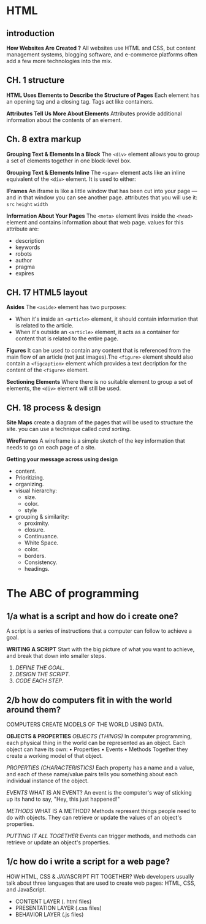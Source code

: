 # HTML
## introduction
**How Websites Are Created ?**
All websites use HTML and CSS, but content management systems, blogging software, and e-commerce platforms often add a few more technologies into the mix.


## CH. 1 structure
**HTML Uses Elements to Describe the Structure of Pages**
Each element has an opening tag and a closing tag.
Tags act like containers. 

**Attributes Tell Us More About Elements**
Attributes provide additional information about the contents of an element. 
  

## Ch. 8 extra markup
**Grouping Text & Elements In a Block**
The `<div>` element allows you to group a set of elements together
in one block-level box.

**Grouping Text & Elements Inline**
The `<span>` element acts like an inline equivalent of the `<div>`
element. It is used to either:

**IFrames**
An iframe is like a little window that has been cut into your page — and in that window you can see another page. attributes that you will use it: `src` `height` `width`

**Information About Your Pages**
The `<meta>` element lives inside the `<head>` element and contains information about that web page. 
values for this attribute are:
- description
- keywords
- robots
- author
- pragma
- expires


## CH. 17 HTML5 layout
**Asides**
The `<aside>` element has two purposes:
- When it's inside an `<article>` element, it should contain information that is related to the article.
- When it's  outside an `<article>` element, it acts as a container for content that is related to the entire page.

**Figures**
It can be used to contain any content that is referenced from the main flow of an article (not just images).The `<figure>` element should also contain a `<figcaption>` element which provides a text decription for the content of the `<figure>` element.

**Sectioning Elements**
Where there is no suitable element to group a set of elements, the `<div>` element will still be used.


## CH. 18 process & design
**Site Maps**
create a diagram of the pages that will be used to structure the site.  you can use a technique called _card sorting_.

**WireFrames**
A wireframe is a simple sketch of the key information that needs to go on each page of a site. 

**Getting your message across using design**
- content.
- Prioritizing.
- organizing.
- visual hierarchy:
   - size.
   - color. 
   - style
- grouping & similarity:
   - proximity.
   - closure.
   - Continuance.
   - White Space.
   - color.
   - borders.
   - Consistency.
   - headings.

# The ABC of programming 

## 1/a what is a script and how do i create one?
A script is a series of instructions that a computer can follow to achieve a goal.

**WRITING A SCRIPT**
Start with the big picture of what you want to achieve, and break that down into smaller steps.
1. _DEFINE THE GOAL_.
2. _DESIGN THE SCRIPT_.
3. _CODE EACH STEP_.

## 2/b how do computers fit in with the world around them?
COMPUTERS CREATE MODELS OF THE WORLD USING DATA.

**OBJECTS & PROPERTIES**
_OBJECTS (THINGS)_
In computer programming, each physical thing in the world can be represented as an object.
Each object can have its own:
• Properties
• Events
• Methods
Together they create a working model of that object.

_PROPERTIES (CHARACTERISTICS)_
Each property has a name and a value, and each of these name/value pairs tells you something about each individual instance of the object.

_EVENTS_
WHAT IS AN EVENT?
An event is the computer's way of sticking up its hand to say, "Hey, this just happened!"

_METHODS_
WHAT IS A METHOD?
Methods represent things people need to do with objects. They can
retrieve or update the values of an object's properties.

_PUTTING IT ALL TOGETHER_
Events can trigger methods, and methods can retrieve or update an object's properties.


## 1/c how do i write a script for a web page?

HOW HTML, CSS & JAVASCRIPT FIT TOGETHER?
Web developers usually talk about three languages that are used to create web pages: HTML, CSS, and JavaScript.

- CONTENT LAYER (. html files)
- PRESENTATION LAYER (.css files)
- BEHAVIOR LAYER (.js files)
